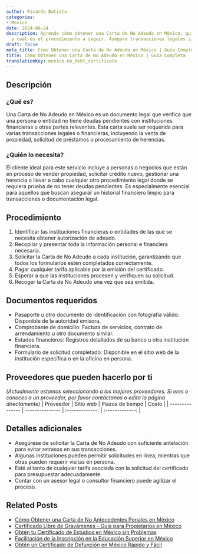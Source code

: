 ```yaml
---
author: Ricardo Batista
categories:
- Mexico
date: 2024-06-24
description: Aprende cómo obtener una Carta de No Adeudo en México, quién la necesita
  y cuál es el procedimiento a seguir. Asegura transacciones legales sin deudas.
draft: false
meta_title: Cómo Obtener una Carta de No Adeudo en México | Guía Completa
title: Cómo Obtener una Carta de No Adeudo en México | Guía Completa
translationKey: mexico-no_debt_certificate
---
```



## Descripción
### ¿Qué es?
Una Carta de No Adeudo en México es un documento legal que verifica que una persona o entidad no tiene deudas pendientes con instituciones financieras u otras partes relevantes. Esta carta suele ser requerida para varias transacciones legales o financieras, incluyendo la venta de propiedad, solicitud de préstamos o procesamiento de herencias.

### ¿Quién lo necesita?
El cliente ideal para este servicio incluye a personas o negocios que están en proceso de vender propiedad, solicitar crédito nuevo, gestionar una herencia o llevar a cabo cualquier otro procedimiento legal donde se requiera prueba de no tener deudas pendientes. Es especialmente esencial para aquellos que buscan asegurar un historial financiero limpio para transacciones o documentación legal.

## Procedimiento

1. Identificar las instituciones financieras o entidades de las que se necesita obtener autorización de adeudo.
2. Recopilar y presentar toda la información personal e financiera necesaria.
3. Solicitar la Carta de No Adeudo a cada institución, garantizando que todos los formularios estén completados correctamente.
4. Pagar cualquier tarifa aplicable por la emisión del certificado.
5. Esperar a que las instituciones procesen y verifiquen su solicitud.
6. Recoger la Carta de No Adeudo una vez que sea emitida.

## Documentos requeridos

- Pasaporte u otro documento de identificación con fotografía válido: Disponible de la autoridad emisora.
- Comprobante de domicilio: Factura de servicios, contrato de arrendamiento u otro documento similar.
- Estados financieros: Registros detallados de su banco u otra institución financiera.
- Formulario de solicitud completado: Disponible en el sitio web de la institución específica o en la oficina en persona.

## Proveedores que pueden hacerlo por ti
_(Actualmente estamos seleccionando a los mejores proveedores. Si eres o conoces a un proveedor, por favor contáctanos o edita la página directamente)_
| Proveedor        |     Sitio web     |     Plazos de tiempo    |       Costo      |
| --------------- | --------------- |  :-------------: | :-------------: |

## Detalles adicionales

- Asegúrese de solicitar la Carta de No Adeudo con suficiente antelación para evitar retrasos en sus transacciones.
- Algunas instituciones pueden permitir solicitudes en línea, mientras que otras pueden requerir visitas en persona.
- Esté al tanto de cualquier tarifa asociada con la solicitud del certificado para presupuestar adecuadamente.
- Contar con un asesor legal o consultor financiero puede agilizar el proceso.
## Related Posts

- [Cómo Obtener una Carta de No Antecedentes Penales en México](https://tramitit.com/es/guides/mexico/constancia_de_no_antecedentes_penales/)
- [Certificado Libre de Gravámenes - Guía para Propietarios en México](https://tramitit.com/es/guides/mexico/certificado_de_libertad_de_gravamen/)
- [Obtén tu Certificado de Estudios en México sin Problemas](https://tramitit.com/es/guides/mexico/certificado_de_estudios/)
- [Facilitación de la Inscripción en la Educación Superior en México](https://tramitit.com/es/guides/mexico/inscripción_a_educación_superior/)
- [Obtén un Certificado de Defunción en México Rápido y Fácil](https://tramitit.com/es/guides/mexico/acta_de_defunción/)